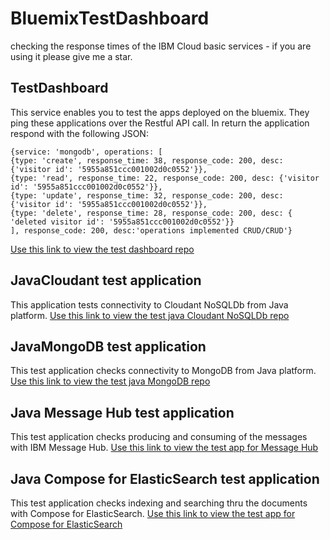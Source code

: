 # BluemixTestDashboard
checking the response times of the IBM Cloud basic services - if you are using it please give me a star.

## TestDashboard
This service enables you to test the apps deployed on the bluemix. They ping these applications over the Restful API call. In return the application respond with the following JSON:
```
{service: 'mongodb', operations: [
{type: 'create', response_time: 38, response_code: 200, desc: {'visitor id': '5955a851ccc001002d0c0552'}},
{type: 'read', response_time: 22, response_code: 200, desc: {'visitor id': '5955a851ccc001002d0c0552'}},
{type: 'update', response_time: 32, response_code: 200, desc: {'visitor id': '5955a851ccc001002d0c0552'}},
{type: 'delete', response_time: 28, response_code: 200, desc: { 'deleted visitor id': '5955a851ccc001002d0c0552'}}
], response_code: 200, desc:'operations implemented CRUD/CRUD'}
```

[Use this link to view the test dashboard repo](TestDashboard)

## JavaCloudant test application
This application tests connectivity to Cloudant NoSQLDb from Java platform.
[Use this link to view the test java Cloudant NoSQLDb repo](get-started-java-master)


## JavaMongoDB test application
This test application checks connectivity to MongoDB from Java platform.
[Use this link to view the test java MongoDB repo](GetStartedJavaMongoDb)

## Java Message Hub test application
This test application checks producing and consuming of the messages with IBM Message Hub.
[Use this link to view the test app for Message Hub](GetStartedJavaMessageHub)

## Java Compose for ElasticSearch test application
This test application checks indexing and searching thru the documents with Compose for ElasticSearch.
[Use this link to view the test app for Compose for ElasticSearch](GetStartedJavaComposeElasticSearch)

